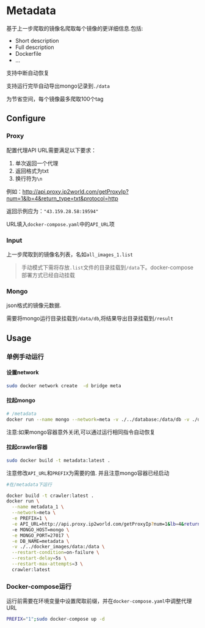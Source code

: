 # Metadata 

基于上一步爬取的镜像名爬取每个镜像的更详细信息.包括:
- Short description
- Full description
- Dockerfile
- ...

支持中断自动恢复

支持运行完毕自动导出mongo记录到`./data`

为节省空间，每个镜像最多爬取100个tag

## Configure

### Proxy

配置代理API URL需要满足以下要求：

1. 单次返回一个代理
2. 返回格式为txt
3. 换行符为`\n`

例如：http://api.proxy.ip2world.com/getProxyIp?num=1&lb=4&return_type=txt&protocol=http

返回示例应为：`"43.159.28.58:19594"`

URL填入`docker-compose.yaml`中的`API_URL`项

### Input

上一步爬取到的镜像名列表，名如`all_images_1.list`

> 手动模式下需将存放`.list`文件的目录挂载到`/data`下。docker-compose部署方式已经自动挂载

### Mongo

json格式的镜像元数据.

需要将mongo运行目录挂载到`/data/db`,将结果导出目录挂载到`/result`

## Usage

### 单例手动运行

#### 设置network
```bash
sudo docker network create  -d bridge meta
```
#### 拉起mongo

```bash
# /metadata
docker run --name mongo --network=meta -v ./../database:/data/db -v ./data:/result --restart=unless-stopped mongo:latest
```

注意:如果mongo容器意外关闭,可以通过运行相同指令自动恢复

#### 拉起crawler容器

```bash
sudo docker build -t metadata:latest .
```

注意修改`API_URL`和`PREFIX`为需要的值.
并且注意mongo容器已经启动

```bash
#在/metadata下运行

docker build -t crawler:latest .
docker run \
  --name metadata_1 \
  --network=meta \
  -e PREFIX=1 \
  -e API_URL=http://api.proxy.ip2world.com/getProxyIp?num=1&lb=4&return_type=txt&protocol=http \
  -e MONGO_HOST=mongo \
  -e MONGO_PORT=27017 \
  -e DB_NAME=metadata \
  -v ./../docker_images/data:/data \
  --restart-condition=on-failure \
  --restart-delay=5s \
  --restart-max-attempts=3 \
  crawler:latest
```
### Docker-compose运行

运行前需要在环境变量中设置爬取前缀，并在`docker-compose.yaml`中调整代理URL
```bash
PREFIX="1";sudo docker-compose up -d
```
